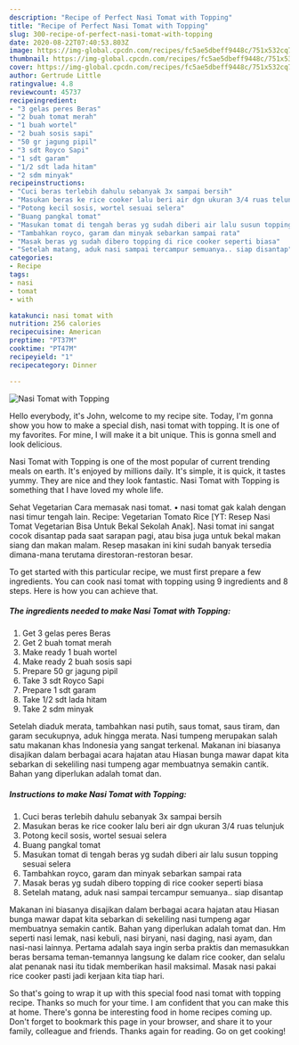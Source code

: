 ```yaml
---
description: "Recipe of Perfect Nasi Tomat with Topping"
title: "Recipe of Perfect Nasi Tomat with Topping"
slug: 300-recipe-of-perfect-nasi-tomat-with-topping
date: 2020-08-22T07:40:53.803Z
image: https://img-global.cpcdn.com/recipes/fc5ae5dbeff9448c/751x532cq70/nasi-tomat-with-topping-foto-resep-utama.jpg
thumbnail: https://img-global.cpcdn.com/recipes/fc5ae5dbeff9448c/751x532cq70/nasi-tomat-with-topping-foto-resep-utama.jpg
cover: https://img-global.cpcdn.com/recipes/fc5ae5dbeff9448c/751x532cq70/nasi-tomat-with-topping-foto-resep-utama.jpg
author: Gertrude Little
ratingvalue: 4.8
reviewcount: 45737
recipeingredient:
- "3 gelas peres Beras"
- "2 buah tomat merah"
- "1 buah wortel"
- "2 buah sosis sapi"
- "50 gr jagung pipil"
- "3 sdt Royco Sapi"
- "1 sdt garam"
- "1/2 sdt lada hitam"
- "2 sdm minyak"
recipeinstructions:
- "Cuci beras terlebih dahulu sebanyak 3x sampai bersih"
- "Masukan beras ke rice cooker lalu beri air dgn ukuran 3/4 ruas telunjuk"
- "Potong kecil sosis, wortel sesuai selera"
- "Buang pangkal tomat"
- "Masukan tomat di tengah beras yg sudah diberi air lalu susun topping sesuai selera"
- "Tambahkan royco, garam dan minyak sebarkan sampai rata"
- "Masak beras yg sudah dibero topping di rice cooker seperti biasa"
- "Setelah matang, aduk nasi sampai tercampur semuanya.. siap disantap"
categories:
- Recipe
tags:
- nasi
- tomat
- with

katakunci: nasi tomat with 
nutrition: 256 calories
recipecuisine: American
preptime: "PT37M"
cooktime: "PT47M"
recipeyield: "1"
recipecategory: Dinner

---
```



![Nasi Tomat with Topping](https://img-global.cpcdn.com/recipes/fc5ae5dbeff9448c/751x532cq70/nasi-tomat-with-topping-foto-resep-utama.jpg)

Hello everybody, it's John, welcome to my recipe site. Today, I'm gonna show you how to make a special dish, nasi tomat with topping. It is one of my favorites. For mine, I will make it a bit unique. This is gonna smell and look delicious.

Nasi Tomat with Topping is one of the most popular of current trending meals on earth. It's enjoyed by millions daily. It's simple, it is quick, it tastes yummy. They are nice and they look fantastic. Nasi Tomat with Topping is something that I have loved my whole life.

Sehat Vegetarian Cara memasak nasi tomat. • nasi tomat gak kalah dengan nasi timur tengah lain. Recipe: Vegetarian Tomato Rice [YT: Resep Nasi Tomat Vegetarian Bisa Untuk Bekal Sekolah Anak]. Nasi tomat ini sangat cocok disantap pada saat sarapan pagi, atau bisa juga untuk bekal makan siang dan makan malam. Resep masakan ini kini sudah banyak tersedia dimana-mana terutama direstoran-restoran besar.


To get started with this particular recipe, we must first prepare a few ingredients. You can cook nasi tomat with topping using 9 ingredients and 8 steps. Here is how you can achieve that.

<!--inarticleads1-->

##### The ingredients needed to make Nasi Tomat with Topping:

1. Get 3 gelas peres Beras
1. Get 2 buah tomat merah
1. Make ready 1 buah wortel
1. Make ready 2 buah sosis sapi
1. Prepare 50 gr jagung pipil
1. Take 3 sdt Royco Sapi
1. Prepare 1 sdt garam
1. Take 1/2 sdt lada hitam
1. Take 2 sdm minyak


Setelah diaduk merata, tambahkan nasi putih, saus tomat, saus tiram, dan garam secukupnya, aduk hingga merata. Nasi tumpeng merupakan salah satu makanan khas Indonesia yang sangat terkenal. Makanan ini biasanya disajikan dalam berbagai acara hajatan atau Hiasan bunga mawar dapat kita sebarkan di sekeliling nasi tumpeng agar membuatnya semakin cantik. Bahan yang diperlukan adalah tomat dan. 

<!--inarticleads2-->

##### Instructions to make Nasi Tomat with Topping:

1. Cuci beras terlebih dahulu sebanyak 3x sampai bersih
1. Masukan beras ke rice cooker lalu beri air dgn ukuran 3/4 ruas telunjuk
1. Potong kecil sosis, wortel sesuai selera
1. Buang pangkal tomat
1. Masukan tomat di tengah beras yg sudah diberi air lalu susun topping sesuai selera
1. Tambahkan royco, garam dan minyak sebarkan sampai rata
1. Masak beras yg sudah dibero topping di rice cooker seperti biasa
1. Setelah matang, aduk nasi sampai tercampur semuanya.. siap disantap


Makanan ini biasanya disajikan dalam berbagai acara hajatan atau Hiasan bunga mawar dapat kita sebarkan di sekeliling nasi tumpeng agar membuatnya semakin cantik. Bahan yang diperlukan adalah tomat dan. Hm seperti nasi lemak, nasi kebuli, nasi biryani, nasi daging, nasi ayam, dan nasi-nasi lainnya. Pertama adalah saya ingin serba praktis dan memasukkan beras bersama teman-temannya langsung ke dalam rice cooker, dan selalu alat penanak nasi itu tidak memberikan hasil maksimal. Masak nasi pakai rice cooker pasti jadi kerjaan kita tiap hari. 

So that's going to wrap it up with this special food nasi tomat with topping recipe. Thanks so much for your time. I am confident that you can make this at home. There's gonna be interesting food in home recipes coming up. Don't forget to bookmark this page in your browser, and share it to your family, colleague and friends. Thanks again for reading. Go on get cooking!
